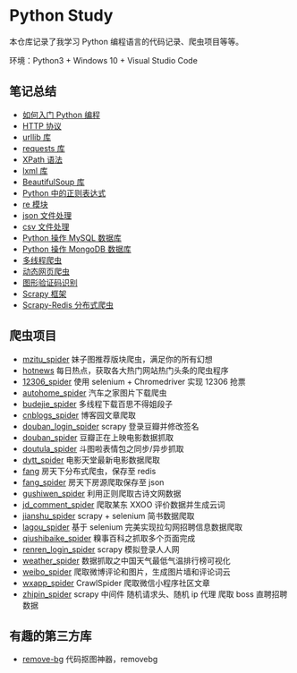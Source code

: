 # Python Study

本仓库记录了我学习 Python 编程语言的代码记录、爬虫项目等等。

环境：Python3 + Windows 10 + Visual Studio Code

## 笔记总结

- [如何入门 Python 编程](https://meowv.com/post/2019/08/25/how-to-get-started-with-python/)
- [HTTP 协议](https://meowv.com/post/2019/07/01/http/)
- [urllib 库](https://meowv.com/post/2019/07/02/urllib/)
- [requests 库](https://meowv.com/post/2019/07/03/requests/)
- [XPath 语法](https://meowv.com/post/2019/07/04/xpath/)
- [lxml 库](https://meowv.com/post/2019/07/05/lxml/)
- [BeautifulSoup 库](https://meowv.com/post/2019/07/06/beautifulsoup/)
- [Python 中的正则表达式](https://meowv.com/post/2019/07/07/regex/)
- [re 模块](https://meowv.com/post/2019/07/08/python-re/)
- [json 文件处理](https://meowv.com/post/2019/07/09/json/)
- [csv 文件处理](https://meowv.com/post/2019/07/10/csv/)
- [Python 操作 MySQL 数据库](https://meowv.com/post/2019/07/11/pymysql/)
- [Python 操作 MongoDB 数据库](https://meowv.com/post/2019/07/12/pymongo/)
- [多线程爬虫](https://meowv.com/post/2019/07/13/multithreading/)
- [动态网页爬虫](https://meowv.com/post/2019/07/14/selenium/)
- [图形验证码识别](https://meowv.com/post/2019/07/15/pytesseract/)
- [Scrapy 框架](https://meowv.com/post/2019/07/16/scrapy/)
- [Scrapy-Redis 分布式爬虫](https://meowv.com/post/2019/07/17/scrapy-redis/)

## 爬虫项目

- [mzitu_spider](https://github.com/Meowv/py-study/tree/master/spider/mzitu_spider) 妹子图推荐版块爬虫，满足你的所有幻想
- [hotnews](https://github.com/Meowv/py-study/tree/master/coding/hotnews) 每日热点，获取各大热门网站热门头条的爬虫程序
- [12306_spider](https://github.com/Meowv/py-study/tree/master/spider/12306_spider) 使用 selenium + Chromedriver 实现 12306 抢票
- [autohome_spider](https://github.com/Meowv/py-study/tree/master/spider/autohome_spider) 汽车之家图片下载爬虫
- [budejie_spider](https://github.com/Meowv/py-study/tree/master/spider/budejie_spider) 多线程下载百思不得姐段子
- [cnblogs_spider](https://github.com/Meowv/py-study/tree/master/spider/cnblogs_spider) 博客园文章爬取
- [douban_login_spider](https://github.com/Meowv/py-study/tree/master/spider/douban_login_spider) scrapy 登录豆瓣并修改签名
- [douban_spider](https://github.com/Meowv/py-study/tree/master/spider/doutula_spider) 豆瓣正在上映电影数据抓取
- [doutula_spider](https://github.com/Meowv/py-study/tree/master/spider/doutula_spider) 斗图啦表情包之同步/异步抓取
- [dytt_spider](https://github.com/Meowv/py-study/tree/master/spider/dytt_spider) 电影天堂最新电影数据爬取
- [fang](https://github.com/Meowv/py-study/tree/master/spider/fang) 房天下分布式爬虫，保存至 redis
- [fang_spider](https://github.com/Meowv/py-study/tree/master/spider/fang_spider) 房天下房源爬取保存至 json
- [gushiwen_spider](https://github.com/Meowv/py-study/tree/master/spider/gushiwen_spider) 利用正则爬取古诗文网数据
- [jd_comment_spider](https://github.com/Meowv/py-study/tree/master/spider/jd_comment_spider) 爬取某东 XXOO 评价数据并生成云词
- [jianshu_spider](https://github.com/Meowv/py-study/tree/master/spider/jianshu_spider) scrapy + selenium 简书数据爬取
- [lagou_spider](https://github.com/Meowv/py-study/tree/master/spider/lagou_spider) 基于 selenium 完美实现拉勾网招聘信息数据爬取
- [qiushibaike_spider](https://github.com/Meowv/py-study/tree/master/spider/qiushibaike_spider) 糗事百科之抓取多个页面完成
- [renren_login_spider](https://github.com/Meowv/py-study/tree/master/spider/renren_login_spider) scrapy 模拟登录人人网
- [weather_spider](https://github.com/Meowv/py-study/tree/master/spider/weather_spider) 数据抓取之中国天气最低气温排行榜可视化
- [weibo_spider](https://github.com/Meowv/py-study/tree/master/spider/weibo_spider) 爬取微博评论和图片，生成图片墙和评论词云
- [wxapp_spider](https://github.com/Meowv/py-study/tree/master/spider/wxapp_spider) CrawlSpider 爬取微信小程序社区文章
- [zhipin_spider](https://github.com/Meowv/py-study/tree/master/spider/zhipin_spider) scrapy 中间件 随机请求头、随机 ip 代理 爬取 boss 直聘招聘数据

## 有趣的第三方库

- [remove-bg](https://github.com/Meowv/py-study/tree/master/coding/remove-bg) 代码抠图神器，removebg
